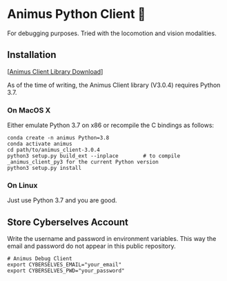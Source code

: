 # Animus Python Client 🤖

For debugging purposes. Tried with the locomotion and vision modalities.

## Installation

[[Animus Client Library Download](https://animus.cyberanimus.com/dashboard/cyberstore)]

As of the time of writing, the Animus Client library (V3.0.4) requires Python 3.7. 

### On MacOS X

Either emulate Python 3.7 on x86 or recompile the C bindings as follows:

```
conda create -n animus Python=3.8
conda activate animus
cd path/to/animus_client-3.0.4
python3 setup.py build_ext --inplace        # to compile _animus_client_py3 for the current Python version
python3 setup.py install
```

### On Linux

Just use Python 3.7 and you are good.

## Store Cyberselves Account
Write the username and password in environment variables. This way the email and password do not appear in this public repository.

```
# Animus Debug Client
export CYBERSELVES_EMAIL="your_email"
export CYBERSELVES_PWD="your_password"
```